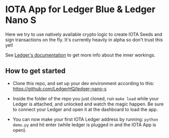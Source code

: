 # IOTA App for Ledger Blue & Ledger Nano S

Here we try to use natively available crypto logic to create IOTA Seeds and sign transactions on the fly. It's currently heavily in alpha so don't trust this yet!

See [Ledger's documentation](http://ledger.readthedocs.io) to get more info about the inner workings.

## How to get started

- Clone this repo, and set up your dev environment according to this: <https://github.com/LedgerHQ/ledger-nano-s>

- Inside the folder of the repo you just cloned, run `make load` while your Ledger is attached, and unlocked and watch the magic happen. Be sure to connect your Ledger and open it at the dashboard to load the app.

- You can now make your first IOTA Ledger address by running: `python demo.py` and hit enter (while ledger is plugged in and the IOTA App is open).
